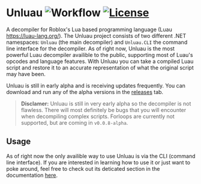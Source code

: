 # Unluau ![Workflow](https://github.com/valencefun/unluau/actions/workflows/dotnet.yml/badge.svg) [![License](https://img.shields.io/badge/License-Apache_2.0-blue.svg)](https://opensource.org/licenses/Apache-2.0)

A decompiler for Roblox's Lua based programming language (Luau https://luau-lang.org/). The Unluau project consists of two different .NET namespaces: ``Unluau`` (the main decompiler) and ``Unluau.CLI`` the command line interface for the decompiler. As of right now, Unluau is the most powerful Luau decompiler availible to the public, supporting most of Luau's opcodes and language features. With Unluau you can take a compiled Luau script and restore it to an accurate representation of what the original script may have been.

Unluau is still in early alpha and is receiving updates frequently. You can download and run any of the alpha versions in the [releases](https://github.com/societall/UnluauNET/releases) tab.

> **Disclamer:** Unluau is still in very early alpha so the decompiler is not flawless. There will most definitely be bugs that you will encounter when decompiling complex scripts. Forloops are currently not supported, but are coming in ``v0.0.8-alpha``.

## Usage
As of right now the only availible way to use Unluau is via the CLI (command line interface). If you are interested in learning how to use it or just want to poke around, feel free to check out its deticated section in the documentation [here](docs/cli.md).
